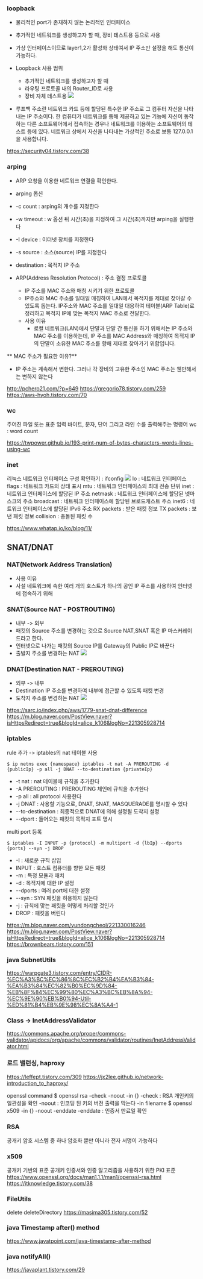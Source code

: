 
### loopback
- 물리적인 port가 존재하지 않는 논리적인 인터페이스
- 추가적인 네트워크를 생성하고자 할 때, 장비 테스트용 등으로 사용
- 가상 인터페이스이므로 layer1,2가 활성화 상태여서 IP 주소만 설정을 해도 통신이 가능하다.


- Loopback 사용 범위
  - 추가적인 네트워크를 생성하고자 할 때
  - 라우팅 프로토콜 내의 Router_ID로 사용
  - 장비 자체 테스트용
**![](https://lh5.googleusercontent.com/DHN8BhKLLTb0rttP0ja1Dxa1ZuWLImdQfeR6t3qbzKykce0niXWcuef1D1Bv2uP7mlxGAhn5zSrb02J_XbSzXkIa37M5Nq8rt2065eGOmqVIjO3UZuh981KwPH3xYiB_dFqI4kx3=s0)**
- 루프백 주소란 네트워크 카드 등에 할당된 특수한 IP 주소로 그 컴퓨터 자신을 나타내는 IP 주소이다.
  한 컴퓨터가 네트워크를 통해 제공하고 있는 기능에 자신이 동작하는 다른 소프트웨어에서 접속하는 경우나 
  네트워크를 이용하는 소프트웨어의 테스트 등에 있다. 
  네트워크 상에서 자신을 나타내는 가상적인 주소로 보통 127.0.0.1을 사용합니다.


https://security04.tistory.com/38


### arping
- ARP 요청을 이용한 네트워크 연결을 확인한다.
- arping 옵션
- -c count : arping의 개수를 지정한다
- -w timeout : w 옵션 뒤 시간(초)을 지정하여 그 시간(초)까지만 arping을 실행한다
- -I device : 이더넷 장치를 지정한다
- -s source : 소스(source) IP를 지정한다
- destination : 목적지 IP 주소


- ARP(Address Resolution Protocol) : 주소 결정 프로토콜
  - IP 주소를 MAC 주소와 매칭 시키기 위한 프로토콜
  - IP주소와 MAC 주소를 일대일 매칭하여 LAN에서 목적지를 제대로 찾아갈 수 있도록 돕는다. IP주소와 MAC 주소를 일대일 대응하여 테이블(ARP Table)로 정리하고 목적지 IP에 맞는 목적지 MAC 주소로 전달한다. 
  - 사용 이유
    - 로컬 네트워크(LAN)에서 단말과 단말 간 통신을 하기 위해서는 IP 주소와 MAC 주소를 이용하는데, IP 주소를 MAC Address와 매칭하여 목적지 IP의 단말이 소유한 MAC 주소를 향해 제대로 찾아가기 위함입니다.

** MAC 주소가 필요한 이유?**
- IP 주소는 계속해서 변한다. 그러나 각 장비의 고유한 주소인 MAC 주소는 웬만해서는 변하지 않는다


http://pchero21.com/?p=649
https://gregorio78.tistory.com/259
https://aws-hyoh.tistory.com/70



### wc 
주어진 파일 또는 표준 입력 바이트, 문자, 단어 그리고 라인 수를 출력해주는 명령어
wc : word count

https://twpower.github.io/193-print-num-of-bytes-characters-words-lines-using-wc


### inet
리눅스 네트워크 인터페이스 구성 확인하기 : ifconfig
**![](https://lh4.googleusercontent.com/hKv88Pewtql50UZ9duQhn7eE1OWCslhHX3DQ32ebFvpzGT7J7TZUW98E4GxlKZvmWhdvzX3y84HW7GKQkf4Xq-GBCgiVnQfMOwUOuXpguXhhgPnx09jDy2cRsFBoU0Nd3szNEpWs=s0)**
lo : 네트워크 인터페이스
flags : 네트워크 카드의 상태 표시
mtu : 네트워크 인터페이스의 최대 전송 단위
inet : 네트워크 인터페이스에 할당된 IP 주소
netmask : 네트워크 인터페이스에 할당된 넷마스크의 주소
broadcast : 네트워크 인터페이스에 할당된 브로드캐스트 주소
inet6 : 네트워크 인터페이스에 할당된 IPv6 주소
RX packets : 받은 패킷 정보
TX packets : 보낸 패킷 정보
collision : 충돌된 패킷 수

https://www.whatap.io/ko/blog/11/

## SNAT/DNAT

### NAT(Network Address Translation)
-   사용 이유
-   사설 네트워크에 속한 여러 개의 호스트가 하나의 공인 IP 주소를 사용하여 인터넷에 접속하기 위해

### SNAT(Source NAT - POSTROUTING)
-   내부 -> 외부
-   패킷의 Source 주소를 변경하는 것으로 Source NAT,SNAT 혹은 IP 마스커레이드라고 한다.
-   인터넷으로 나가는 패킷의 Source IP를 Gateway의 Public IP로 바꾼다
-   출발지 주소를 변경하는 NAT
**![](https://lh5.googleusercontent.com/9I-LNWJq12SAGaF9CLz2Yz93Ti-oKzmvm8GZxoYNdnOdJBG_UsTBlt_inWFloOP4Db0HaD2mfKL3FWupPNpLWNeDhbimX8mklFf0h33HoNQWblAJI6icsprQcazSZUQhu2qwJ5rn=s0)**


### DNAT(Destination NAT - PREROUTING)
-   외부 -> 내부
-   Destination IP 주소를 변경하여 내부에 접근할 수 있도록 패킷 변경  
-   도착지 주소를 변경하는 NAT
**![](https://lh5.googleusercontent.com/ZiIsbN8UWqHSF6ZxshwUj24Ngjq49FeoFK4aFihko0i0N47o8eaacofpPUbV4cyZWMgIllxSx3QEO6QGMy_nB5pE6S5ZkcwzOgWHFJAfXJnfRJLrLfdI3ZZuWsJP4qlFFJrYVCPT=s0)**

https://sarc.io/index.php/aws/1779-snat-dnat-difference
https://m.blog.naver.com/PostView.naver?isHttpsRedirect=true&blogId=alice_k106&logNo=221305928714


### iptables
rule 추가 -> iptables의 nat 테이블 사용
```
$ ip netns exec {namespace} iptables -t nat -A PREROUTING -d {publicIp} -p all -j DNAT --to-destination {privateIp}
```
- -t nat : nat 테이블에 규칙을 추가한다
- -A PREROUTING : PREROUTING 체인에 규칙을 추가한다
- -p all : all protocol 사용한다
- -j DNAT : 사용할 기능으로, DNAT, SNAT, MASQUERADE를 명시할 수 있다
- --to-destination : 최종적으로 DNAT에 의해 설정될 도착지 설정
- --dport : 들어오는 패킷의 목적지 포트 명시




multi port 등록
```
$ iptables -I INPUT -p {protocol} -m multiport -d {lbIp} --dports {ports} --syn -j DROP
```
- -I : 새로운 규칙 삽입
- INPUT : 호스트 컴퓨터를 향한 모든 패킷
- -m : 특정 모듈과 매치
- -d : 목적지에 대한 IP 설정
- --dports : 여러 port에 대한 설정
- --syn : SYN 패킷을 허용하지 않는다
- -j : 규칙에 맞는 패킷을 어떻게 처리할 것인가
- DROP : 패킷을 버린다


https://m.blog.naver.com/yundongcheol/221330016246
https://m.blog.naver.com/PostView.naver?isHttpsRedirect=true&blogId=alice_k106&logNo=221305928714
https://brownbears.tistory.com/151



### java SubnetUtils
https://warpgate3.tistory.com/entry/CIDR-%EC%A3%BC%EC%86%8C%EC%B2%B4%EA%B3%84-%EA%B3%84%EC%82%B0%EC%9D%84-%EB%8F%84%EC%99%80%EC%A3%BC%EB%8A%94-%EC%9E%90%EB%B0%94-Util-%ED%81%B4%EB%9E%98%EC%8A%A4-1

### Class -> InetAddressValidator
https://commons.apache.org/proper/commons-validator/apidocs/org/apache/commons/validator/routines/InetAddressValidator.html


### 로드 밸런싱, haproxy
https://leffept.tistory.com/309
https://jx2lee.github.io/network-introduction_to_haproxy/



openssl command
$ openssl rsa -check -noout -in {}
-check : RSA 개인키의 일관성을 확인
-noout : 인코딩 된 키의 버전 출력을 막는다
-in filename 
$ openssl x509 -in {} -noout -enddate
-enddate : 인증서 만료일 확인

### RSA
공개키 암호 시스템 중 하나
암호화 뿐만 아니라 전자 서명이 가능하다
### x509
공개키 기반의 표준
공개키 인증서와 인증 알고리즘을 사용하기 위한 PKI  표준
https://www.openssl.org/docs/man1.1.1/man1/openssl-rsa.html
https://itknowledge.tistory.com/38

### FileUtils
delete
deleteDirectory
https://masima305.tistory.com/52


### java Timestamp after() method
https://www.javatpoint.com/java-timestamp-after-method

### java notifyAll()
https://javaplant.tistory.com/29

